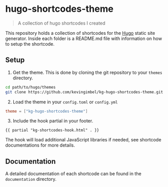 # hugo-shortcodes-theme
> A collection of hugo shortcodes I created

This repository holds a collection of shortcodes for the [Hugo](https://gohugo.io) static site generator. Inside each folder is a README.md file with information on how to setup the shortcode.

## Setup

1. Get the theme. This is done by cloning the git repository to your `themes` directory.
```bash
cd path/to/hugo/themes
git clone https://github.com/kevingimbel/kg-hugo-shortcodes-theme.git 
```

2. Load the theme in your `config.toml` or `config.yml`
```toml
theme = ["kg-hugo-shortcodes-theme"]
```

3. Include the hook partial in your footer.

```
{{ partial "kg-shortcodes-hook.html" . }}
```

The hook will load additional JavaScript libraries if needed, see shortcode documentations for more details.

## Documentation

A detailed documentation of each shortcode can be found in the `documentation` directory. 